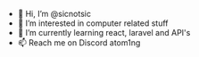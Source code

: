 - 👋 Hi, I’m @sicnotsic
- 👀 I’m interested in computer related stuff
- 🌱 I’m currently learning react, laravel and API's
- 📫 Reach me on Discord atom1ng

<!---
sicnotsic/sicnotsic is a ✨ special ✨ repository because its `README.md` (this file) appears on your GitHub profile.
You can click the Preview link to take a look at your changes.
--->
